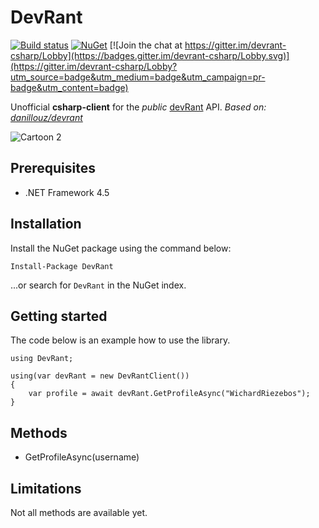 # DevRant
[![Build status](https://ci.appveyor.com/api/projects/status/mecpjf5cwqpdgd67?svg=true)](https://ci.appveyor.com/project/WichardRiezebos/devrant) [![NuGet](https://buildstats.info/nuget/DevRant)](https://www.nuget.org/packages/DevRant/) [![Join the chat at https://gitter.im/devrant-csharp/Lobby](https://badges.gitter.im/devrant-csharp/Lobby.svg)](https://gitter.im/devrant-csharp/Lobby?utm_source=badge&utm_medium=badge&utm_campaign=pr-badge&utm_content=badge)

Unofficial **csharp-client** for the *public* [devRant](https://www.devrant.io/) API. 
*Based on: [danillouz/devrant](https://github.com/danillouz/devrant)*

![Cartoon 2](https://www.devrant.io/static/devrant/img/cartoon2.png)

## Prerequisites

- .NET Framework 4.5

## Installation

Install the NuGet package using the command below:

```
Install-Package DevRant
```

...or search for `DevRant` in the NuGet index.

## Getting started
The code below is an example how to use the library.

```
using DevRant;

using(var devRant = new DevRantClient())
{
    var profile = await devRant.GetProfileAsync("WichardRiezebos");
}
```

## Methods

- GetProfileAsync(username)


## Limitations

Not all methods are available yet.